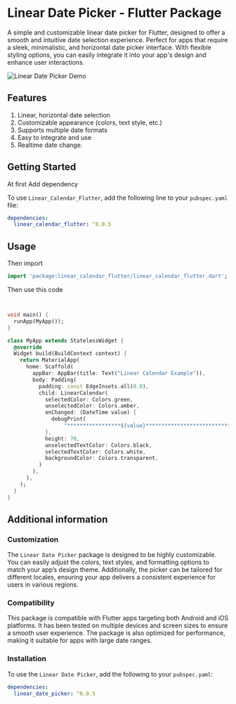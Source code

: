 <!--
# A Flutter package for Linear Calender.
# Use intl class for date and time.
-->
# Linear Date Picker - Flutter Package

A simple and customizable linear date picker for Flutter, designed to offer a smooth and intuitive date selection experience. Perfect for apps that require a sleek, minimalistic, and horizontal date picker interface. With flexible styling options, you can easily integrate it into your app's design and enhance user interactions.


![Linear Date Picker Demo](https://i.giphy.com/media/v1.Y2lkPTc5MGI3NjExMHI4b3F0bHkzYjN1eHdlN2J0dHA3dWJ2cGF3ZTg2cDVjYnRmMzRiMiZlcD12MV9pbnRlcm5hbF9naWZfYnlfaWQmY3Q9Zw/laIrHICm4GUknbXndG/giphy.gif)


## Features
1. Linear, horizontal date selection
2. Customizable appearance (colors, text style, etc.)
3. Supports multiple date formats
4. Easy to integrate and use
5. Realtime date change.

## Getting Started
At first Add dependency

To use `Linear_Calendar_Flutter`, add the following line to your `pubspec.yaml` file:

```yaml
dependencies:
  linear_calendar_flutter: ^0.0.5
  ```



## Usage

Then import

```dart
import 'package:linear_calendar_flutter/linear_calendar_flutter.dart';
```

Then use this code


```dart


void main() {
  runApp(MyApp());
}

class MyApp extends StatelessWidget {
  @override
  Widget build(BuildContext context) {
    return MaterialApp(
      home: Scaffold(
        appBar: AppBar(title: Text("Linear Calendar Example")),
        body: Padding(
          padding: const EdgeInsets.all(8.0),
          child: LinearCalendar(
            selectedColor: Colors.green,
            unselectedColor: Colors.amber,
            onChanged: (DateTime value) {
              debugPrint(
                  "*****************${value}***************************");
            },
            height: 70,
            unselectedTextColor: Colors.black,
            selectedTextColor: Colors.white,
            backgroundColor: Colors.transparent,
          )
        ),
      ),
    );
  }
}

```

## Additional information

### Customization
The `Linear Date Picker` package is designed to be highly customizable. You can easily adjust the colors, text styles, and formatting options to match your app’s design theme. Additionally, the picker can be tailored for different locales, ensuring your app delivers a consistent experience for users in various regions.

### Compatibility
This package is compatible with Flutter apps targeting both Android and iOS platforms. It has been tested on multiple devices and screen sizes to ensure a smooth user experience. The package is also optimized for performance, making it suitable for apps with large date ranges.

### Installation
To use the `Linear Date Picker`, add the following to your `pubspec.yaml`:

```yaml
dependencies:
  linear_date_picker: ^0.0.5
```
